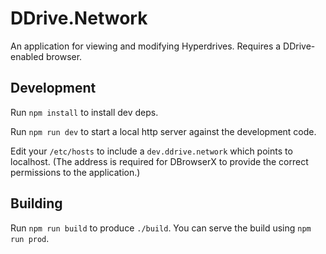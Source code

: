 # DDrive.Network

An application for viewing and modifying Hyperdrives. Requires a DDrive-enabled browser.

## Development

Run `npm install` to install dev deps.

Run `npm run dev` to start a local http server against the development code.

Edit your `/etc/hosts` to include a `dev.ddrive.network` which points to localhost. (The address is required for DBrowserX to provide the correct permissions to the application.)

## Building

Run `npm run build` to produce `./build`. You can serve the build using `npm run prod`.